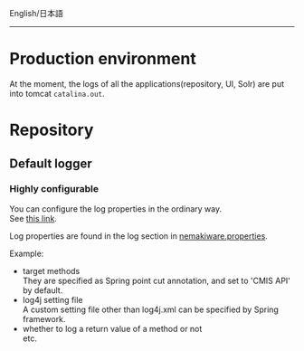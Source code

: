 English/日本語 
***
# Production environment
At the moment, the logs of all the applications(repository, UI, Solr) are put into tomcat `catalina.out`.

# Repository
## Default logger
### Highly configurable
You can configure the log properties in the ordinary way.  
See [this link](https://github.com/aegif/NemakiWare/wiki/Configuration%28Repository%29:-Property).  

Log properties are found in the log section in [nemakiware.properties](https://github.com/aegif/NemakiWare/blob/master/core/src/main/webapp/WEB-INF/classes/nemakiware.properties).

Example:  
- target methods  
  They are specified as Spring point cut annotation, and set to 'CMIS API' by default.
- log4j setting file  
  A custom setting file other than log4j.xml can be specified by Spring framework.
- whether to log a return value of a method or not  
etc.

